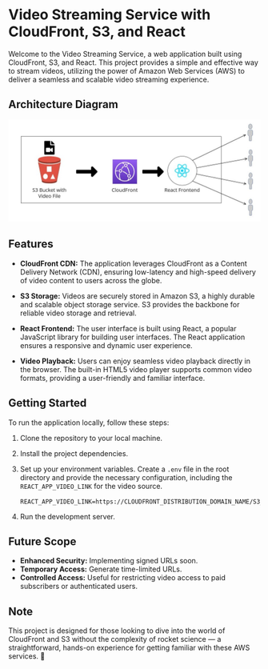 # Video Streaming Service with CloudFront, S3, and React

Welcome to the Video Streaming Service, a web application built using CloudFront, S3, and React. This project provides a simple and effective way to stream videos, utilizing the power of Amazon Web Services (AWS) to deliver a seamless and scalable video streaming experience.

## Architecture Diagram

![Architecture Diagram](assets/Arch%20Diagram.jpg)

## Features

- **CloudFront CDN:** The application leverages CloudFront as a Content Delivery Network (CDN), ensuring low-latency and high-speed delivery of video content to users across the globe.

- **S3 Storage:** Videos are securely stored in Amazon S3, a highly durable and scalable object storage service. S3 provides the backbone for reliable video storage and retrieval.

- **React Frontend:** The user interface is built using React, a popular JavaScript library for building user interfaces. The React application ensures a responsive and dynamic user experience.

- **Video Playback:** Users can enjoy seamless video playback directly in the browser. The built-in HTML5 video player supports common video formats, providing a user-friendly and familiar interface.

## Getting Started

To run the application locally, follow these steps:

1. Clone the repository to your local machine.
2. Install the project dependencies.
3. Set up your environment variables. Create a `.env` file in the root directory and provide the necessary configuration, including the `REACT_APP_VIDEO_LINK` for the video source.

   ```env
   REACT_APP_VIDEO_LINK=https://CLOUDFRONT_DISTRIBUTION_DOMAIN_NAME/S3_OBJECT_KEY
   ```
4. Run the development server.

## Future Scope

- **Enhanced Security:** Implementing signed URLs soon.
- **Temporary Access:** Generate time-limited URLs.
- **Controlled Access:** Useful for restricting video access to paid subscribers or authenticated users.


## Note
This project is designed for those looking to dive into the world of CloudFront and S3 without the complexity of rocket science — a straightforward, hands-on experience for getting familiar with these AWS services. 🚀